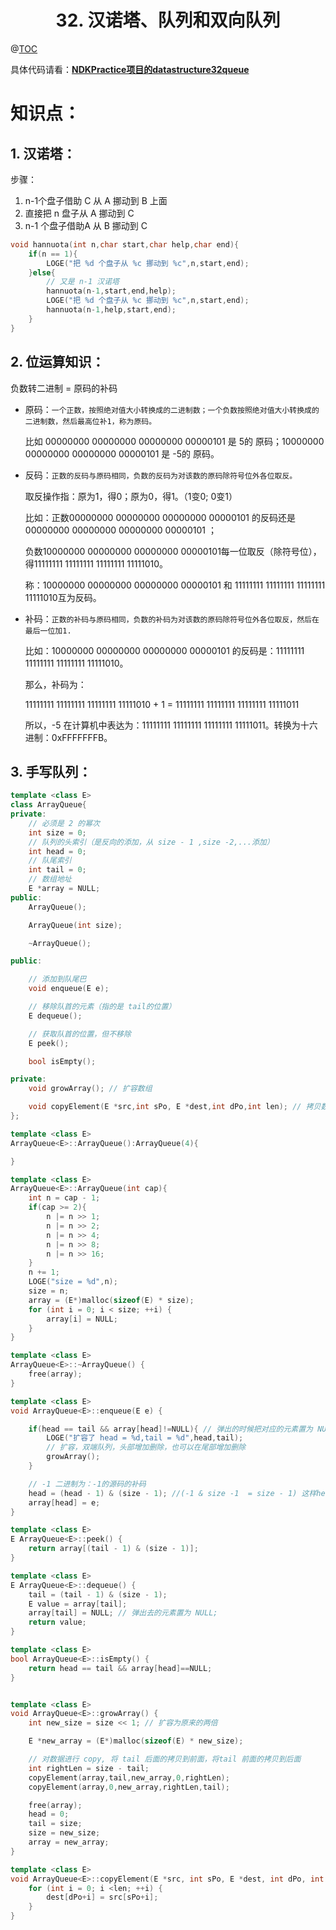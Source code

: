 # <center>32. 汉诺塔、队列和双向队列<center>
@[TOC](数据结构和算法)

具体代码请看：**[NDKPractice项目的datastructure32queue](https://github.com/EastUp/NDKPractice/tree/master/datastructure32queue)**

# 知识点：

## 1. 汉诺塔：

步骤：
1. n-1个盘子借助 C 从 A 挪动到 B 上面
2. 直接把 n 盘子从 A 挪动到 C
3. n-1 个盘子借助A 从 B 挪动到 C

```c++
void hannuota(int n,char start,char help,char end){
    if(n == 1){
        LOGE("把 %d 个盘子从 %c 挪动到 %c",n,start,end);
    }else{
        // 又是 n-1 汉诺塔
        hannuota(n-1,start,end,help);
        LOGE("把 %d 个盘子从 %c 挪动到 %c",n,start,end);
        hannuota(n-1,help,start,end);
    }
}
```


## 2. 位运算知识：

负数转二进制 = 原码的补码

- 原码：`一个正数，按照绝对值大小转换成的二进制数；一个负数按照绝对值大小转换成的二进制数，然后最高位补1，称为原码。`

    比如 00000000 00000000 00000000 00000101 是 5的 原码；10000000 00000000 00000000 00000101 是 -5的 原码。 　

- 反码：`正数的反码与原码相同，负数的反码为对该数的原码除符号位外各位取反。`

    取反操作指：原为1，得0；原为0，得1。（1变0; 0变1）

    比如：正数00000000 00000000 00000000 00000101 的反码还是 00000000 00000000 00000000 00000101 ；

    负数10000000 00000000 00000000 00000101每一位取反（除符号位），得11111111 11111111 11111111 11111010。

    称：10000000 00000000 00000000 00000101 和 11111111 11111111 11111111 11111010互为反码。　

- 补码：`正数的补码与原码相同，负数的补码为对该数的原码除符号位外各位取反，然后在最后一位加1.`

    比如：10000000 00000000 00000000 00000101 的反码是：11111111 11111111 11111111 11111010。

    那么，补码为：

    11111111 11111111 11111111 11111010 + 1 = 11111111 11111111 11111111 11111011

    所以，-5 在计算机中表达为：11111111 11111111 11111111 11111011。转换为十六进制：0xFFFFFFFB。


## 3. 手写队列：

```c++
template <class E>
class ArrayQueue{
private:
    // 必须是 2 的幂次
    int size = 0;
    // 队列的头索引（是反向的添加，从 size - 1 ,size -2,...添加）
    int head = 0;
    // 队尾索引
    int tail = 0;
    // 数组地址
    E *array = NULL;
public:
    ArrayQueue();

    ArrayQueue(int size);

    ~ArrayQueue();

public:

    // 添加到队尾巴
    void enqueue(E e);

    // 移除队首的元素（指的是 tail的位置）
    E dequeue();

    // 获取队首的位置，但不移除
    E peek();

    bool isEmpty();

private:
    void growArray(); // 扩容数组

    void copyElement(E *src,int sPo, E *dest,int dPo,int len); // 拷贝数组元素到新的数组
};

template <class E>
ArrayQueue<E>::ArrayQueue():ArrayQueue(4){

}

template <class E>
ArrayQueue<E>::ArrayQueue(int cap){
    int n = cap - 1;
    if(cap >= 2){
        n |= n >> 1;
        n |= n >> 2;
        n |= n >> 4;
        n |= n >> 8;
        n |= n >> 16;
    }
    n += 1;
    LOGE("size = %d",n);
    size = n;
    array = (E*)malloc(sizeof(E) * size);
    for (int i = 0; i < size; ++i) {
        array[i] = NULL;
    }
}

template <class E>
ArrayQueue<E>::~ArrayQueue() {
    free(array);
}

template <class E>
void ArrayQueue<E>::enqueue(E e) {

    if(head == tail && array[head]!=NULL){ // 弹出的时候把对应的元素置为 NULL,这样好判断能否扩容
        LOGE("扩容了 head = %d,tail = %d",head,tail);
        // 扩容，双端队列，头部增加删除，也可以在尾部增加删除
        growArray();
    }

    // -1 二进制为：-1的源码的补码
    head = (head - 1) & (size - 1); //(-1 & size -1  = size - 1) 这样head的取值才是：size-1,size-2,size-3
    array[head] = e;
}

template <class E>
E ArrayQueue<E>::peek() {
    return array[(tail - 1) & (size - 1)];
}

template <class E>
E ArrayQueue<E>::dequeue() {
    tail = (tail - 1) & (size - 1);
    E value = array[tail];
    array[tail] = NULL; // 弹出去的元素置为 NULL;
    return value;
}

template <class E>
bool ArrayQueue<E>::isEmpty() {
    return head == tail && array[head]==NULL;
}


template <class E>
void ArrayQueue<E>::growArray() {
    int new_size = size << 1; // 扩容为原来的两倍

    E *new_array = (E*)malloc(sizeof(E) * new_size);

    // 对数据进行 copy, 将 tail 后面的拷贝到前面，将tail 前面的拷贝到后面
    int rightLen = size - tail;
    copyElement(array,tail,new_array,0,rightLen);
    copyElement(array,0,new_array,rightLen,tail);

    free(array);
    head = 0;
    tail = size;
    size = new_size;
    array = new_array;
}

template <class E>
void ArrayQueue<E>::copyElement(E *src, int sPo, E *dest, int dPo, int len) {
    for (int i = 0; i <len; ++i) {
        dest[dPo+i] = src[sPo+i];
    }
}

```

















